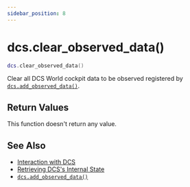 ```yaml
---
sidebar_position: 8
---
```


# dcs.clear_observed_data()
```lua
dcs.clear_observed_data()
```
Clear all DCS World cockpit data to be observed registered by [`dcs.add_observed_data()`](/libs/dcs/dcs_add_observed_data).


## Return Values
This function doesn't return any value.

## See Also
- [Interaction with DCS](/guide/dcs)
- [Retrieving DCS's Internal State](/guide/dcs#retrieving-dcss-internal-state)
- [`dcs.add_observed_data()`](/libs/dcs/dcs_add_observed_data)

